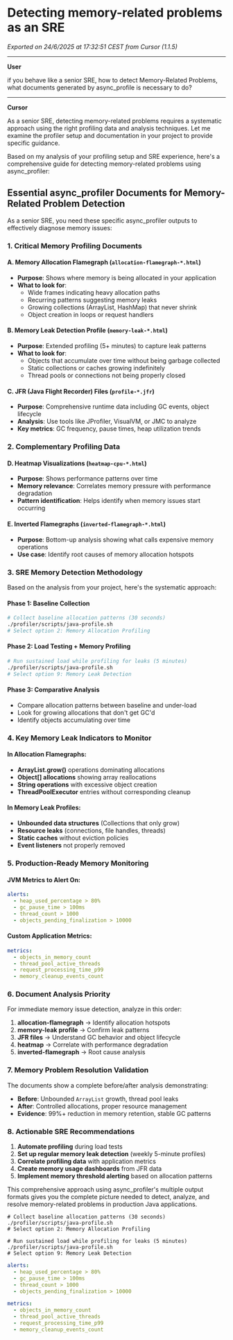 # Detecting memory-related problems as an SRE
_Exported on 24/6/2025 at 17:32:51 CEST from Cursor (1.1.5)_

---

**User**

if you behave like a senior SRE, how to detect Memory-Related Problems, what documents generated by async_profile is necessary to do?

---

**Cursor**

As a senior SRE, detecting memory-related problems requires a systematic approach using the right profiling data and analysis techniques. Let me examine the profiler setup and documentation in your project to provide specific guidance.

Based on my analysis of your profiling setup and SRE experience, here's a comprehensive guide for detecting memory-related problems using async_profiler:

## Essential async_profiler Documents for Memory-Related Problem Detection

As a senior SRE, you need these specific async_profiler outputs to effectively diagnose memory issues:

### 1. **Critical Memory Profiling Documents**

#### **A. Memory Allocation Flamegraph** (`allocation-flamegraph-*.html`)
- **Purpose**: Shows where memory is being allocated in your application
- **What to look for**:
  - Wide frames indicating heavy allocation paths
  - Recurring patterns suggesting memory leaks
  - Growing collections (ArrayList, HashMap) that never shrink
  - Object creation in loops or request handlers

#### **B. Memory Leak Detection Profile** (`memory-leak-*.html`)
- **Purpose**: Extended profiling (5+ minutes) to capture leak patterns
- **What to look for**:
  - Objects that accumulate over time without being garbage collected
  - Static collections or caches growing indefinitely
  - Thread pools or connections not being properly closed

#### **C. JFR (Java Flight Recorder) Files** (`profile-*.jfr`)
- **Purpose**: Comprehensive runtime data including GC events, object lifecycle
- **Analysis**: Use tools like JProfiler, VisualVM, or JMC to analyze
- **Key metrics**: GC frequency, pause times, heap utilization trends

### 2. **Complementary Profiling Data**

#### **D. Heatmap Visualizations** (`heatmap-cpu-*.html`)
- **Purpose**: Shows performance patterns over time
- **Memory relevance**: Correlates memory pressure with performance degradation
- **Pattern identification**: Helps identify when memory issues start occurring

#### **E. Inverted Flamegraphs** (`inverted-flamegraph-*.html`)
- **Purpose**: Bottom-up analysis showing what calls expensive memory operations
- **Use case**: Identify root causes of memory allocation hotspots

### 3. **SRE Memory Detection Methodology**

Based on the analysis from your project, here's the systematic approach:

#### **Phase 1: Baseline Collection**
```bash
# Collect baseline allocation patterns (30 seconds)
./profiler/scripts/java-profile.sh
# Select option 2: Memory Allocation Profiling
```

#### **Phase 2: Load Testing + Memory Profiling**
```bash
# Run sustained load while profiling for leaks (5 minutes)
./profiler/scripts/java-profile.sh  
# Select option 9: Memory Leak Detection
```

#### **Phase 3: Comparative Analysis**
- Compare allocation patterns between baseline and under-load
- Look for growing allocations that don't get GC'd
- Identify objects accumulating over time

### 4. **Key Memory Leak Indicators to Monitor**

#### **In Allocation Flamegraphs:**
- **ArrayList.grow()** operations dominating allocations
- **Object[] allocations** showing array reallocations
- **String operations** with excessive object creation
- **ThreadPoolExecutor** entries without corresponding cleanup

#### **In Memory Leak Profiles:**
- **Unbounded data structures** (Collections that only grow)
- **Resource leaks** (connections, file handles, threads)
- **Static caches** without eviction policies
- **Event listeners** not properly removed

### 5. **Production-Ready Memory Monitoring**

#### **JVM Metrics to Alert On:**
```yaml
alerts:
  - heap_used_percentage > 80%
  - gc_pause_time > 100ms  
  - thread_count > 1000
  - objects_pending_finalization > 10000
```

#### **Custom Application Metrics:**
```yaml
metrics:
  - objects_in_memory_count
  - thread_pool_active_threads
  - request_processing_time_p99
  - memory_cleanup_events_count
```

### 6. **Document Analysis Priority**

For immediate memory issue detection, analyze in this order:

1. **allocation-flamegraph** → Identify allocation hotspots
2. **memory-leak profile** → Confirm leak patterns
3. **JFR files** → Understand GC behavior and object lifecycle
4. **heatmap** → Correlate with performance degradation
5. **inverted-flamegraph** → Root cause analysis

### 7. **Memory Problem Resolution Validation**

The documents show a complete before/after analysis demonstrating:
- **Before**: Unbounded `ArrayList` growth, thread pool leaks
- **After**: Controlled allocations, proper resource management
- **Evidence**: 99%+ reduction in memory retention, stable GC patterns

### 8. **Actionable SRE Recommendations**

1. **Automate profiling** during load tests
2. **Set up regular memory leak detection** (weekly 5-minute profiles)
3. **Correlate profiling data** with application metrics
4. **Create memory usage dashboards** from JFR data
5. **Implement memory threshold alerting** based on allocation patterns

This comprehensive approach using async_profiler's multiple output formats gives you the complete picture needed to detect, analyze, and resolve memory-related problems in production Java applications.

```shellscript
# Collect baseline allocation patterns (30 seconds)
./profiler/scripts/java-profile.sh
# Select option 2: Memory Allocation Profiling
```

```shellscript
# Run sustained load while profiling for leaks (5 minutes)
./profiler/scripts/java-profile.sh  
# Select option 9: Memory Leak Detection
```

```yaml
alerts:
  - heap_used_percentage > 80%
  - gc_pause_time > 100ms  
  - thread_count > 1000
  - objects_pending_finalization > 10000
```

```yaml
metrics:
  - objects_in_memory_count
  - thread_pool_active_threads
  - request_processing_time_p99
  - memory_cleanup_events_count
```

